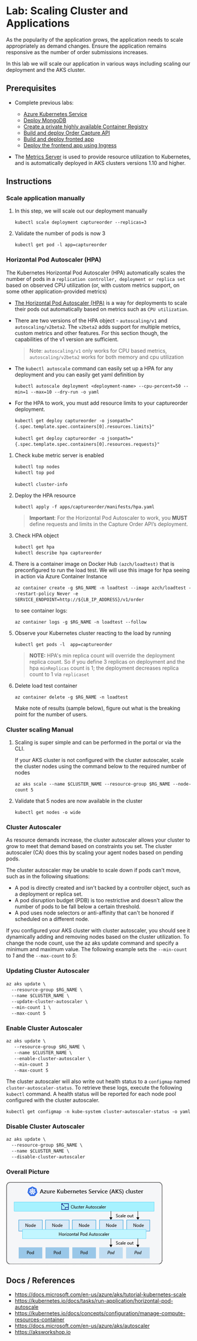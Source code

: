 Lab: Scaling Cluster and Applications
==
As the popularity of the application grows, the application needs to scale appropriately as demand changes. Ensure the application remains responsive as the number of order submissions increases.

In this lab we will scale our application in various ways including scaling our deployment and the AKS cluster.

## Prerequisites
* Complete previous labs:
    * [Azure Kubernetes Service](../create-aks-cluster/README.md)
    * [Deploy MongoDB](../deploy-mongodb/README.md)
    * [Create a private highly available Container Registry](../azure-container-registry/README.md)
    * [Build and deploy Order Capture API](labs/ordercapture-api/README.md)
    * [Build and deploy fronted app](/labs/frontend-app/README.md)
    * [Deploy the frontend app using Ingress](/labs/ingress/README.md)

* The [Metrics Server](https://github.com/kubernetes-incubator/metrics-server) is used to provide resource utilization to Kubernetes, and is automatically deployed in AKS clusters versions 1.10 and higher.

## Instructions

### Scale application manually

1. In this step, we will scale out our deployment manually

    ```
    kubectl scale deployment captureorder --replicas=3
    ```

2. Validate the number of pods is now 3

    ```
    kubectl get pod -l app=captureorder
    ```

### Horizontal Pod Autoscaler (HPA)

The Kubernetes Horizontal Pod Autoscaler (HPA) automatically scales the number of pods in a `replication controller, deployment or replica set` based on observed CPU utilization (or, with custom metrics support, on some other application-provided metrics)

* [The Horizontal Pod Autoscaler (HPA)](https://kubernetes.io/docs/tasks/run-application/horizontal-pod-autoscale/) is a way for deployments to scale their pods out automatically based on metrics such as `CPU utilization`.

* There are two versions of the HPA object - `autoscaling/v1` and `autoscaling/v2beta2`. The `v2beta2` adds support for multiple metrics, custom metrics and other features. For this section though, the capabilities of the v1 version are sufficient.

    > Note: `autoscaling/v1` only works for CPU based metrics, `autoscaling/v2beta2` works for both memory and cpu utilization

* The `kubectl autoscale` command can easily set up a HPA for any deployment and you can easily get yaml definition by

    ```
    kubectl autoscale deployment <deployment-name> --cpu-percent=50 --min=1 --max=10 --dry-run -o yaml
    ```
* For the HPA to work, you must add resource limits to your captureorder deployment.

    ```
    kubectl get deploy captureorder -o jsonpath="{.spec.template.spec.containers[0].resources.limits}"

    kubectl get deploy captureorder -o jsonpath="{.spec.template.spec.containers[0].resources.requests}"
    ```

1. Check kube metric server is enabled

    ```
    kubectl top nodes
    kubectl top pod

    kubectl cluster-info
    ```

2. Deploy the HPA resource

    ```
    kubectl apply -f apps/captureorder/manifests/hpa.yaml
    ```
    
    > **Important**: For the Horizontal Pod Autoscaler to work, you **MUST** define requests and limits in the Capture Order API’s deployment.

3. Check HPA object

    ```
    kubectl get hpa
    kubectl describe hpa captureorder
    ```

4. There is a container image on Docker Hub `(azch/loadtest)` that is preconfigured to run the load test. We will use this image for hpa seeing in action via Azure Container Instance

    ```
    az container create -g $RG_NAME -n loadtest --image azch/loadtest --restart-policy Never -e SERVICE_ENDPOINT=http://${LB_IP_ADDRESS}/v1/order
    ```

    to see container logs:

    ```
    az container logs -g $RG_NAME -n loadtest --follow
    ```

5. Observe your Kubernetes cluster reacting to the load by running

    ```
    kubectl get pods -l  app=captureorder
    ```

    > **NOTE:** HPA's min replica count will override the deployment replica count. So if you define 3 replicas on deployment and the hpa `minReplicas` count is 1; the deployment decreases replica count to 1 via `replicaset`

6. Delete load test container

    ```
    az container delete -g $RG_NAME -n loadtest
    ```
    Make note of results (sample below), figure out what is the breaking point for the number of users.

### Cluster scaling Manual

1. Scaling is super simple and can be performed in the portal or via the CLI. 

    If your AKS cluster is not configured with the cluster autoscaler, scale the cluster nodes using the command below to the required number of nodes

    ```
    az aks scale --name $CLUSTER_NAME --resource-group $RG_NAME --node-count 5
    ```

2. Validate that 5 nodes are now available in the cluster

    ```
    kubectl get nodes -o wide
    ```

### Cluster Autoscaler

As resource demands increase, the cluster autoscaler allows your cluster to grow to meet that demand based on constraints you set. The cluster autoscaler (CA) does this by scaling your agent nodes based on pending pods.

The cluster autoscaler may be unable to scale down if pods can't move, such as in the following situations:

 * A pod is directly created and isn't backed by a controller object, such as a deployment or replica set.
 * A pod disruption budget (PDB) is too restrictive and doesn't allow the number of pods to be fall below a certain threshold.
 * A pod uses node selectors or anti-affinity that can't be honored if scheduled on a different node.

 If you configured your AKS cluster with cluster autoscaler, you should see it dynamically adding and removing nodes based on the cluster utilization. To change the node count, use the az aks update command and specify a minimum and maximum value. The following example sets the `--min-count` to *1* and the `--max-count` to *5*:

### Updating Cluster Autoscaler

```
az aks update \
  --resource-group $RG_NAME \
  --name $CLUSTER_NAME \
  --update-cluster-autoscaler \
  --min-count 1 \
  --max-count 5
```

### Enable Cluster Autoscaler

```
az aks update \
   --resource-group $RG_NAME \
   --name $CLUSTER_NAME \
   --enable-cluster-autoscaler \
   --min-count 3
   --max-count 5
```

The cluster autoscaler will also write out health status to a `configmap` named `cluster-autoscaler-status`. To retrieve these logs, execute the following `kubectl` command. A health status will be reported for each node pool configured with the cluster autoscaler.

```
kubectl get configmap -n kube-system cluster-autoscaler-status -o yaml
```

### Disable Cluster Autoscaler

```
az aks update \
  --resource-group $RG_NAME \
  --name $CLUSTER_NAME \
  --disable-cluster-autoscaler
```

### Overall Picture

![Cluster Autoscaler and HPA](/labs/scaling/img/cluster-autoscaler.png "Cluster Autoscaler and HPA")

## Docs / References

* https://docs.microsoft.com/en-us/azure/aks/tutorial-kubernetes-scale
* https://kubernetes.io/docs/tasks/run-application/horizontal-pod-autoscale
* https://kubernetes.io/docs/concepts/configuration/manage-compute-resources-container
* https://docs.microsoft.com/en-us/azure/aks/autoscaler
* https://aksworkshop.io